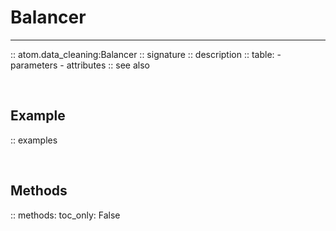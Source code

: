 # Balancer
----------

:: atom.data_cleaning:Balancer
    :: signature
    :: description
    :: table:
        - parameters
        - attributes
    :: see also

<br>

## Example

:: examples

<br>

## Methods

:: methods:
    toc_only: False
